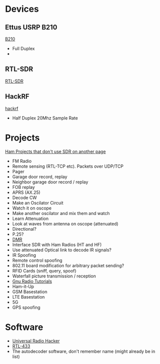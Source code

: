 <!-- TITLE: Sdr -->
<!-- SUBTITLE: A quick summary of Sdr -->

# Devices
## Ettus USRP B210
[B210](/ettus_b210)
 - Full Duplex
 - 
## RTL-SDR
[RTL-SDR](/rtl-sdr)
## HackRF
[hackrf](/hackrf)
 - Half Duplex  20Mhz Sample Rate

# Projects
[Ham Projects that don't use SDR on another page](/ham_projects)

* FM Radio
* Remote sensing (RTL-TCP etc).  Packets over UDP/TCP
* Pager
* Garage door record, replay
* Neighbor garage door record / replay
* FOB replay
* APRS (AX.25)
* Decode CW
* Make an Oscilator Circuit
* Watch it on oscope
* Make another oscilator and mix them and watch
* Learn Attenuation
* Look at waves from antenna on oscope (attenuated)
* Directional?
* P.25?
* [DMR](/dmr)
* Interface SDR with Ham Radios (HT and HF)
* Use attenuated Optical link to decode IR signals?
* IR Spoofing
* Remote control spoofing
* 802.11 board modification for arbitrary packet sending?
* RFID Cards (sniff, query, spoof)
* Waterfall picture transmission / reception
* [Gnu Radio Tutorials](/gnu_radio_tutorials)
* Ham-it-Up
* GSM Basestation
* LTE Basestation
* 5G
* GPS spoofing

# Software
* [Universal Radio Hacker](/universal_radio_hacker)
* [RTL-433](/rtl-433)
* The autodecoder software, don't remember name (might already be in list)




